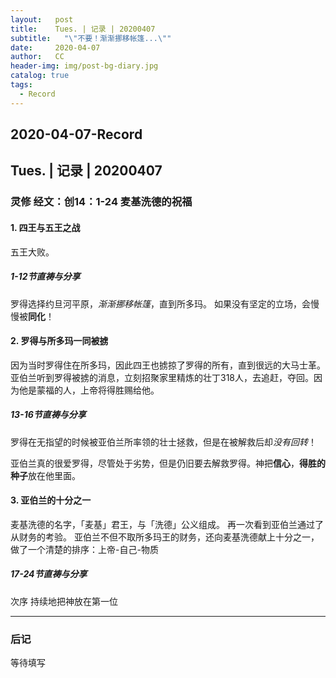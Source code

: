 ```yaml
---
layout:   post
title:    Tues. | 记录 | 20200407
subtitle:   "\"不要！渐渐挪移帐篷...\""
date:     2020-04-07
author:   CC
header-img: img/post-bg-diary.jpg
catalog: true
tags:
  - Record
---
```


## 2020-04-07-Record

## Tues. | 记录 | 20200407

### 灵修 经文：创14：1-24 麦基洗德的祝福

#### 1. 四王与五王之战

五王大败。

##### 1-12节直祷与分享

罗得选择约旦河平原，*渐渐挪移帐篷*，直到所多玛。
如果没有坚定的立场，会慢慢被**同化**！

#### 2. 罗得与所多玛一同被掳

因为当时罗得住在所多玛，因此四王也掳掠了罗得的所有，直到很远的大马士革。
亚伯兰听到罗得被掳的消息，立刻招聚家里精炼的壮丁318人，去追赶，夺回。因为他是蒙福的人，上帝将得胜赐给他。

##### 13-16节直祷与分享

罗得在无指望的时候被亚伯兰所率领的壮士拯救，但是在被解救后却*没有回转*！

亚伯兰真的很爱罗得，尽管处于劣势，但是仍旧要去解救罗得。神把**信心**，**得胜的种子**放在他里面。

#### 3. 亚伯兰的十分之一

麦基洗德的名字，「麦基」君王，与「洗德」公义组成。
再一次看到亚伯兰通过了从财务的考验。
亚伯兰不但不取所多玛王的财务，还向麦基洗德献上十分之一，做了一个清楚的排序：上帝-自己-物质

##### 17-24节直祷与分享

次序
持续地把神放在第一位

----

### 后记

等待填写
